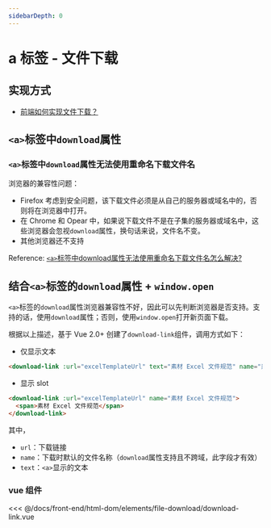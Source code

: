 ```yaml
---
sidebarDepth: 0
---
```


# a 标签 - 文件下载

## 实现方式

- [前端如何实现文件下载？](https://yugasun.com/post/optimize-download-files-in-frontend.html)

## `<a>`标签中`download`属性

### `<a>`标签中`download`属性无法使用重命名下载文件名

浏览器的兼容性问题：

- Firefox 考虑到安全问题，该下载文件必须是从自己的服务器或域名中的，否则将在浏览器中打开。
- 在 Chrome 和 Opear 中，如果说下载文件不是在子集的服务器或域名中，这些浏览器会忽视`download`属性，换句话来说，文件名不变。
- 其他浏览器还不支持

Reference: [`<a>`标签中download属性无法使用重命名下载文件名怎么解决?](https://www.zhihu.com/question/51032333)

## 结合`<a>`标签的`download`属性 + `window.open`

`<a>`标签的`download`属性浏览器兼容性不好，因此可以先判断浏览器是否支持。支持的话，使用`download`属性；否则，使用`window.open`打开新页面下载。

根据以上描述，基于 Vue 2.0+ 创建了`download-link`组件，调用方式如下：

- 仅显示文本

```html
<download-link :url="excelTemplateUrl" text="素材 Excel 文件规范" name="素材 Excel 文件规范"></download-link>
```

- 显示 slot

```html
<download-link :url="excelTemplateUrl" name="素材 Excel 文件规范">
  <span>素材 Excel 文件规范</span>
</download-link>
```

其中，

- `url`：下载链接
- `name`：下载时默认的文件名称（`download`属性支持且不跨域，此字段才有效）
- `text`：`<a>`显示的文本

### vue 组件

<<< @/docs/front-end/html-dom/elements/file-download/download-link.vue

